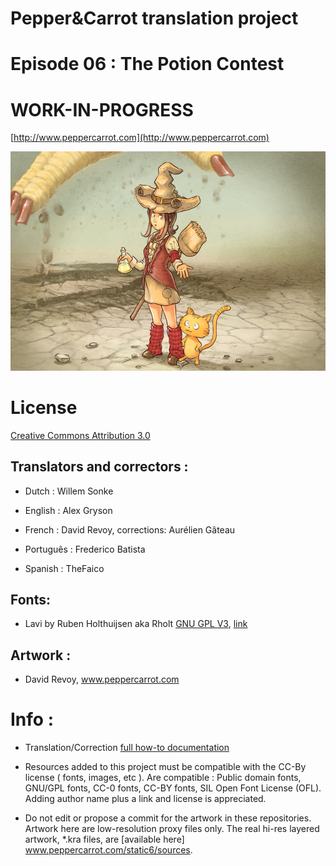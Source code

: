 # Pepper&Carrot translation project
# Episode 06 : The Potion Contest 
# WORK-IN-PROGRESS

[http://www.peppercarrot.com](http://www.peppercarrot.com)

![alt tag](gfx_Pepper-and-Carrot_by-David-Revoy_E06.png)


License
=======

[Creative Commons Attribution 3.0](https://creativecommons.org/licenses/by/3.0/)

## Translators and correctors : 

* Dutch      : Willem Sonke

* English    : Alex Gryson
 
* French     : David Revoy, corrections: Aurélien Gâteau

* Português  : Frederico Batista

* Spanish    : TheFaico


## Fonts:

* Lavi by Ruben Holthuijsen aka Rholt
[GNU GPL V3](http://www.gnu.org/copyleft/gpl.html), [link](http://www.dafont.com/lavi.font)


## Artwork :

* David Revoy, www.peppercarrot.com


Info :
=======

- Translation/Correction [full how-to documentation](http://www.peppercarrot.com/fr/article267/how-to-add-a-translation-or-a-correction)

- Resources added to this project must be compatible with the CC-By license ( fonts, images, etc ). Are compatible : Public domain fonts, GNU/GPL fonts, CC-0 fonts, CC-BY fonts, SIL Open Font License (OFL). Adding author name plus a link and license is appreciated.

- Do not edit or propose a commit for the artwork in these repositories. Artwork here are low-resolution proxy files only. The real hi-res layered artwork,  *.kra files, are [available here] www.peppercarrot.com/static6/sources.

